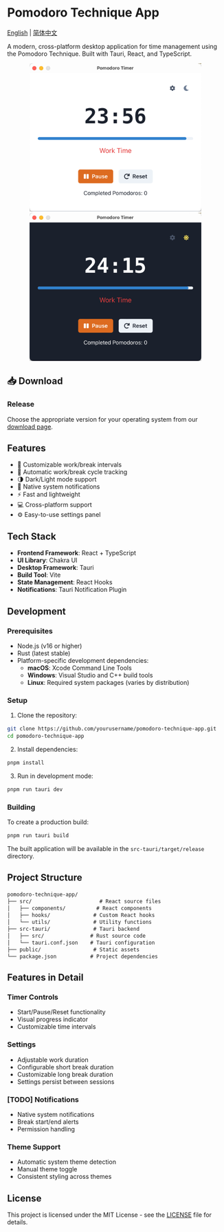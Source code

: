 # Pomodoro Technique App

[English](README.md) | [简体中文](README.zh-CN.md)

A modern, cross-platform desktop application for time management using the Pomodoro Technique. Built with Tauri, React, and TypeScript.

<p align="center">
  <img src="./screenshots/app-light.png" width="400" />
  <img src="./screenshots/app-dark.png" width="400" />
</p>

## 📥 Download

### Release
Choose the appropriate version for your operating system from our [download page](https://github.com/dleged/pomodoro-technique-app/releases).

## Features

- 🎯 Customizable work/break intervals
- 🔄 Automatic work/break cycle tracking
- 🌗 Dark/Light mode support
- 🔔 Native system notifications
- ⚡ Fast and lightweight
- 💻 Cross-platform support
- ⚙️ Easy-to-use settings panel

## Tech Stack

- **Frontend Framework**: React + TypeScript
- **UI Library**: Chakra UI
- **Desktop Framework**: Tauri
- **Build Tool**: Vite
- **State Management**: React Hooks
- **Notifications**: Tauri Notification Plugin

## Development

### Prerequisites

- Node.js (v16 or higher)
- Rust (latest stable)
- Platform-specific development dependencies:
  - **macOS**: Xcode Command Line Tools
  - **Windows**: Visual Studio and C++ build tools
  - **Linux**: Required system packages (varies by distribution)

### Setup

1. Clone the repository:
```bash
git clone https://github.com/yourusername/pomodoro-technique-app.git
cd pomodoro-technique-app
```

2. Install dependencies:
```bash
pnpm install
```

3. Run in development mode:
```bash
pnpm run tauri dev
```

### Building

To create a production build:
```bash
pnpm run tauri build
```

The built application will be available in the `src-tauri/target/release` directory.

## Project Structure

```
pomodoro-technique-app/
├── src/                      # React source files
│   ├── components/          # React components
│   ├── hooks/              # Custom React hooks
│   └── utils/              # Utility functions
├── src-tauri/              # Tauri backend
│   ├── src/               # Rust source code
│   └── tauri.conf.json    # Tauri configuration
├── public/                 # Static assets
└── package.json           # Project dependencies
```

## Features in Detail

### Timer Controls
- Start/Pause/Reset functionality
- Visual progress indicator
- Customizable time intervals

### Settings
- Adjustable work duration
- Configurable short break duration
- Customizable long break duration
- Settings persist between sessions

### [TODO] Notifications
- Native system notifications
- Break start/end alerts
- Permission handling

### Theme Support
- Automatic system theme detection
- Manual theme toggle
- Consistent styling across themes


## License

This project is licensed under the MIT License - see the [LICENSE](LICENSE) file for details.
